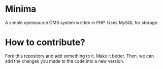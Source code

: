 Minima
======

A simple opensource CMS system written in PHP. Uses MySQL for storage.

How to contribute?
======
Fork this repository and add something to it. Make it better. Then, we can add the changes you made to the code into a new version.

